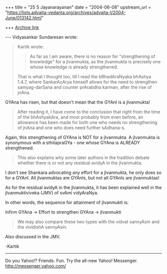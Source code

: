 +++
title = "25 S Jayanarayanan"
date = "2004-06-08"
upstream_url = "https://lists.advaita-vedanta.org/archives/advaita-l/2004-June/013142.html"

+++
[Archive link](https://lists.advaita-vedanta.org/archives/advaita-l/2004-June/013142.html)

--- Vidyasankar Sundaresan <svidyasankar at hotmail.com> wrote:
> Kartik wrote:
> 
> >As far as I am aware, there is no reason for "strengthening of
> >knowledge" for a jIvanmukta, as the jIvanmukta is precisely one
> whose
> >knowledge is already strengthened.
> 
> That is what I thought too, till I read the bRhadAraNyaka bhAshya
> 1.4.7, 
> where SankarAcArya himself allows for the need to strengthen
> samyag-darSana 
> and counter prArabdha karman, after the rise of jnAna.

GYAna has risen, but that doesn't mean that the GYAnI is a jIvanmukta!

> After reading
> it, I 
> have come to the conclusion that right from the time of the
> bhAshyakAra, and 
> most probably from even before, an allowance has been made for both
> one who 
> needs no strengthening of jnAna and one who does need further
> sAdhana-s. 

Again, this strengthening of GYAna is NOT for a jIvanmukta. A
jIvanmukta is synonymous with a sthitapraGYa - one whose GYAna is
ALREADY strengthened.

> This also explains why some later authors in the tradition debate
> whether 
> there is or not any residual avidyA in the jIvanmukta.

I don't see Shankara advocating any effort for a jIvanmukta, he only
does so for a GYAnI. All jIvanmuktas are GYAnIs, but not all GYAnIs are
jIvanmuktas!

As for the residual avidyA in the jIvanmukta, it has been explained
well in the jIvanmuktiviveka (JMV) of svAmi vidyAraNya.

In other words, the sequence for attainment of jIvanmukti is:

Infirm GYAna -> Effort to strengthen GYAna -> jIvanmukti

> We may also
> compare 
> these two types with the vidvat sannyAsin and the vividishA
> sannyAsin.
> 

Also discussed in the JMV.

-Kartik




__________________________________
Do you Yahoo!?
Friends.  Fun.  Try the all-new Yahoo! Messenger.
http://messenger.yahoo.com/ 

